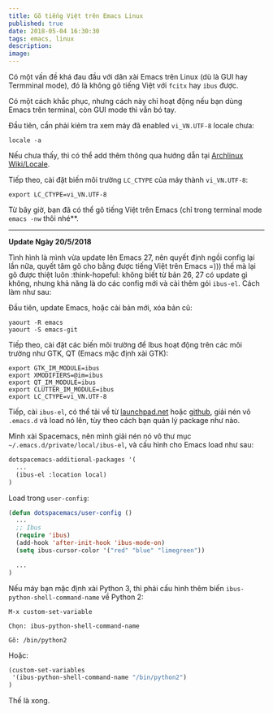 ```yaml
---
title: Gõ tiếng Việt trên Emacs Linux
published: true
date: 2018-05-04 16:30:30
tags: emacs, linux
description: 
image:
---
```

Có một vấn đề khá đau đầu với dân xài Emacs trên Linux (dù là GUI hay Termminal mode), đó là không gõ tiếng Việt với `fcitx` hay `ibus` được.

Có một cách khắc phục, nhưng cách này chỉ hoạt động nếu bạn dùng Emacs trên terminal, còn GUI mode thì vẫn bó tay.

Đầu tiên, cần phải kiẻm tra xem máy đã enabled `vi_VN.UTF-8` locale chưa:

```
locale -a
```

Nếu chưa thấy, thì có thể add thêm thông qua hướng dẫn tại [Archlinux Wiki/Locale](https://wiki.archlinux.org/index.php/locale#Generating_locales).

Tiếp theo, cài đặt biến môi trường `LC_CTYPE` của máy thành `vi_VN.UTF-8`:

```
export LC_CTYPE=vi_VN.UTF-8
```

Từ bây giờ, bạn đã có thể gõ tiếng Việt trên Emacs (chỉ trong terminal mode `emacs -nw` thôi nhé**.

---

**Update Ngày 20/5/2018**

Tình hình là mình vừa update lên Emacs 27, nên quyết định ngồi config lại lần nữa, quyết tâm gõ cho bằng được tiếng Việt trên Emacs =))) thế mà lại gõ được thiệt luôn :think-hopeful: không biết từ bản 26, 27 có update gì không, nhưng khả năng là do các config mới và cài thêm gói `ibus-el`. Cách làm như sau:

Đầu tiên, update Emacs, hoặc cài bản mới, xóa bản cũ:

```
yaourt -R emacs
yaourt -S emacs-git
```

Tiếp theo, cài đặt các biến môi trường để Ibus hoạt động trên các môi trường như GTK, QT (Emacs mặc định xài GTK):

```
export GTK_IM_MODULE=ibus
export XMODIFIERS=@im=ibus
export QT_IM_MODULE=ibus
export CLUTTER_IM_MODULE=ibus
export LC_CTYPE=vi_VN.UTF-8
```

Tiếp, cài `ibus-el`, có thể tải về từ [launchpad.net](https://launchpad.net/ibus.el) hoặc [github](https://github.com/pkg-ime/ibus-el), giải nén vô `.emacs.d` và load nó lên, tùy theo cách bạn quản lý package như nào.

Mình xài Spacemacs, nên mình giải nén nó vô thư mục `~/.emacs.d/private/local/ibus-el`, và cấu hình cho Emacs load như sau:

```lisp
dotspacemacs-additional-packages '(
  ...
  (ibus-el :location local)
)
```

Load trong `user-config`:

```lisp
(defun dotspacemacs/user-config ()
  ...
  ;; Ibus
  (require 'ibus)
  (add-hook 'after-init-hook 'ibus-mode-on)
  (setq ibus-cursor-color '("red" "blue" "limegreen"))

  ...
)
```

Nếu máy bạn mặc định xài Python 3, thì phải cấu hình thêm biến `ibus-python-shell-command-name` về Python 2:

```
M-x custom-set-variable

Chọn: ibus-python-shell-command-name

Gõ: /bin/python2
```

Hoặc:

```lisp
(custom-set-variables
 '(ibus-python-shell-command-name "/bin/python2")
)
```

Thế là xong.
